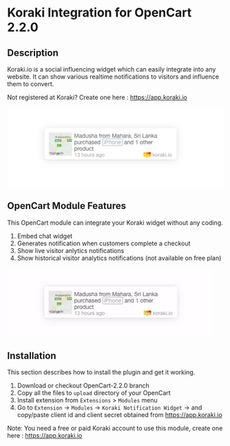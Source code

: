 # Koraki Integration for OpenCart 2.2.0

## Description

Koraki.io is a social influencing widget which can easily integrate into any website. It can show various realtime notifications to visitors and influence them to convert.

Not registered at Koraki? Create one here : https://app.koraki.io

![alt Koraki widget](https://raw.githubusercontent.com/i2cs/koraki-static/master/koraki-widget.png)

## OpenCart Module Features

This OpenCart module can integrate your Koraki widget without any coding. 

1. Embed chat widget
2. Generates notification when customers complete a checkout
3. Show live visitor anlytics notifications
4. Show historical visitor analytics notifications (not available on free plan)

![alt text](https://github.com/i2cs/koraki-static/blob/master/koraki-widget.webp?raw=true)

## Installation

This section describes how to install the plugin and get it working.

1. Download or checkout OpenCart-2.2.0 branch
2. Copy all the files to `upload` directory of your OpenCart
3. Install extension from `Extensions` > `Modules` menu
4. Go to `Extension` -> `Modules` -> `Koraki Notification Widget` -> and copy/paste client id and client secret obtained from https://app.koraki.io

Note: You need a free or paid Koraki account to use this module, create one here : https://app.koraki.io
